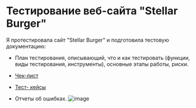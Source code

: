 # Тестирование веб-сайта "Stellar Burger"

Я протестировала сайт "Stellar Burger" и подготовила тестовую документацию:

- План тестирования, описывающий, что и как тестировать (функции, виды тестирования, инструменты), основные этапы работы, риски.
  
- [Чек-лист](https://docs.google.com/spreadsheets/d/1cP2ImIgmZriXJlmgOACMKmjXKRXRVK1epyWRZtzFGNc/edit?gid=0#gid=0&range=A2:F71)
  
- [Тест- кейсы](https://docs.google.com/spreadsheets/d/1cP2ImIgmZriXJlmgOACMKmjXKRXRVK1epyWRZtzFGNc/edit?gid=357084813#gid=357084813&range=A1:F31)
  
- Отчеты об ошибках.
![image](https://github.com/Nancy2T/kult_volos/assets/110238709/5719f197-845d-414a-81f3-e6598e31daf8)
